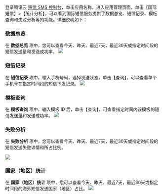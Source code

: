 登录腾讯云 [短信 SMS 控制台](https://console.cloud.tencent.com/sms)，单击应用名称，进入应用管理页面，单击【国际短信】>【统计分析】，可以看到国际短信服务提供了数据总览、短信记录、模板查询和失败分析等的功能。详细说明如下：

### 数据总览
在 **数据总览** 项中，您可以查看今天、昨天、最近7天，最近30天或指定时间段的短信发送量和发送成功率。
![](https://main.qcloudimg.com/raw/f660b6b58e500d4f6cf763da90fb0f76.png)

### 短信记录
在 **短信记录** 项中，输入手机号码，选择发送状态，单击【查询】，可以查看单个手机号在指定时间段的短信下发记录。
![](https://main.qcloudimg.com/raw/335bd4ed8f67afde67ee0d40221d3fa0.png)

### 模板查询
在 **模板查询** 项中，输入模板 ID 后，单击【查询】，可查看指定时间内该模板的短信发送量和发送成功率。
![](https://main.qcloudimg.com/raw/a4ba9b6fd6489464e2e03c66587d9302.png)

### 失败分析
在 **失败分析** 项中，您可以查看今天、昨天、最近7天，最近30天或指定时间段的短信发送失败详情和所占比例。

![](https://main.qcloudimg.com/raw/2da7d7712e6dd9fd2c0c18fff952c17a.png)

### 国家（地区）统计
在 **国家（地区）统计** 项中，您可以查看今天、昨天、最近7天，最近30天或指定时间段的海外短信发送国家（地区）占比。
![](https://main.qcloudimg.com/raw/0d366c22cccbab7710ea958895f23619.png)

